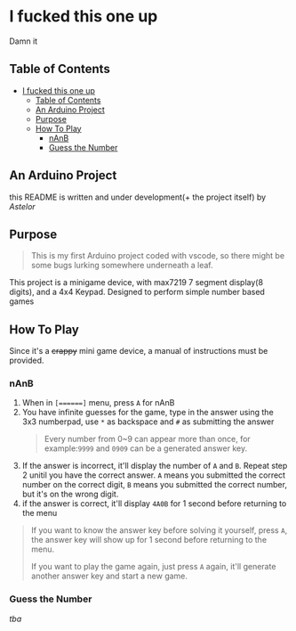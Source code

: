 # I fucked this one up
Damn it

## Table of Contents
- [I fucked this one up](#i-fucked-this-one-up)
  - [Table of Contents](#table-of-contents)
  - [An Arduino Project](#an-arduino-project)
  - [Purpose](#purpose)
  - [How To Play](#how-to-play)
    - [nAnB](#nanb)
    - [Guess the Number](#guess-the-number)

## An Arduino Project
this README is written and under development(+ the project itself) by *Astelor*

## Purpose
>This is my first Arduino project coded with vscode, so there might be some bugs lurking somewhere underneath a leaf.

This project is a minigame device, with max7219 7 segment display(8 digits), and a 4x4 Keypad. Designed to perform simple number based games

## How To Play
Since it's a ~~crappy~~ mini game device, a manual of instructions must be provided.
### nAnB
1. When in `[======]` menu, press `A` for nAnB
2. You have infinite guesses for the game, type in the answer using the 3x3 numberpad, use `*` as backspace and `#` as submitting the answer
   > Every number from 0~9 can appear more than once, for example:`9999` and `0909` can be a generated answer key.
4. If the answer is incorrect, it'll display the number of `A` and `B`. Repeat step 2 unitil you have the correct answer. `A` means you submitted the correct number on the correct digit, `B` means you submitted the correct number, but it's on the wrong digit.
3. if the answer is correct, it'll display `4A0B` for 1 second before returning to the menu

> If you want to know the answer key before solving it yourself, press `A`, the answer key will show up for 1 second before returning to the menu.
>
> If you want to play the game again, just press `A` again, it'll generate another answer key and start a new game. 
### Guess the Number
*tba*

